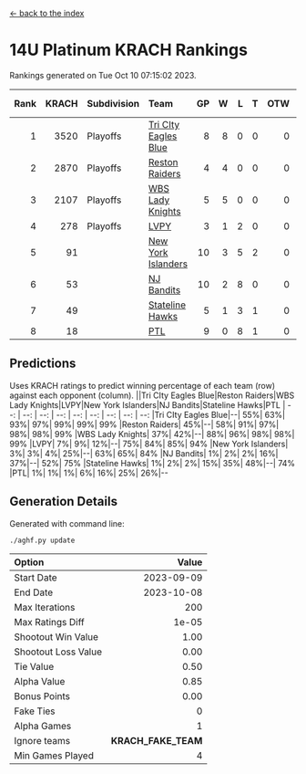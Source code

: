 [<- back to the index](readme.md)
# 14U Platinum KRACH Rankings
Rankings generated on Tue Oct 10 07:15:02 2023.

Rank|KRACH|Subdivision|Team|GP|W|L|T|OTW|OTL|SoS|Exp Wins|Win Diff
---:|---:|:---|:---|---:|---:|---:|---:|---:|---:|---:|---:|---:
1|3520|Playoffs|[Tri CIty Eagles Blue](https://gamesheetstats.com/seasons/3663/teams/140831/schedule)|8|8|0|0|0|0|62|8.8|-0.0
2|2870|Playoffs|[Reston Raiders](https://gamesheetstats.com/seasons/3663/teams/140829/schedule)|4|4|0|0|0|0|92|4.9|0.0
3|2107|Playoffs|[WBS Lady Knights](https://gamesheetstats.com/seasons/3663/teams/140825/schedule)|5|5|0|0|0|0|54|5.9|0.0
4|278|Playoffs|[LVPY](https://gamesheetstats.com/seasons/3663/teams/140820/schedule)|3|1|2|0|0|0|1625|1.8|-0.0
5|91||[New York Islanders](https://gamesheetstats.com/seasons/3663/teams/140832/schedule)|10|3|5|2|0|0|779|4.9|0.0
6|53||[NJ Bandits](https://gamesheetstats.com/seasons/3663/teams/140828/schedule)|10|2|8|0|0|0|1628|2.9|0.0
7|49||[Stateline Hawks](https://gamesheetstats.com/seasons/3663/teams/140830/schedule)|5|1|3|1|0|0|783|2.4|0.0
8|18||[PTL](https://gamesheetstats.com/seasons/3663/teams/140827/schedule)|9|0|8|1|0|0|1584|1.4|0.0

## Predictions
Uses KRACH ratings to predict winning percentage of each team (row) against each opponent (column).
||Tri CIty Eagles Blue|Reston Raiders|WBS Lady Knights|LVPY|New York Islanders|NJ Bandits|Stateline Hawks|PTL
| --: | --: | --: | --: | --: | --: | --: | --: | --: 
|Tri CIty Eagles Blue|--| 55%| 63%| 93%| 97%| 99%| 99%| 99%
|Reston Raiders| 45%|--| 58%| 91%| 97%| 98%| 98%| 99%
|WBS Lady Knights| 37%| 42%|--| 88%| 96%| 98%| 98%| 99%
|LVPY|  7%|  9%| 12%|--| 75%| 84%| 85%| 94%
|New York Islanders|  3%|  3%|  4%| 25%|--| 63%| 65%| 84%
|NJ Bandits|  1%|  2%|  2%| 16%| 37%|--| 52%| 75%
|Stateline Hawks|  1%|  2%|  2%| 15%| 35%| 48%|--| 74%
|PTL|  1%|  1%|  1%|  6%| 16%| 25%| 26%|--

## Generation Details

Generated with command line:
```
./aghf.py update
```

| Option | Value |
| :----- | ----: |
| Start Date | 2023-09-09 |
| End Date | 2023-10-08 |
| Max Iterations | 200 |
| Max Ratings Diff | 1e-05 |
| Shootout Win Value | 1.00 |
| Shootout Loss Value | 0.00 |
| Tie Value | 0.50 |
| Alpha Value | 0.85 |
| Bonus Points | 0.00 |
| Fake Ties | 0 |
| Alpha Games | 1 |
| Ignore teams | __KRACH_FAKE_TEAM__ |
| Min Games Played | 4 |

